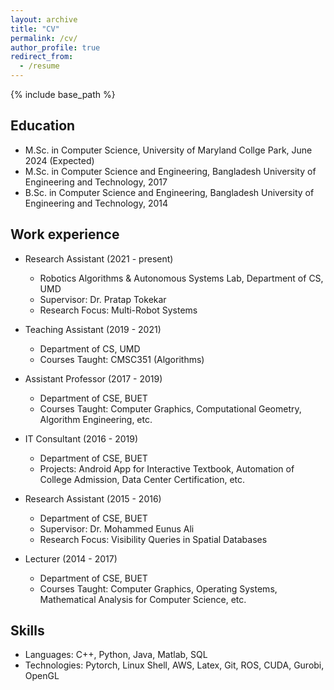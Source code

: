```yaml
---
layout: archive
title: "CV"
permalink: /cv/
author_profile: true
redirect_from:
  - /resume
---
```


{% include base_path %}

Education
----
* M.Sc. in Computer Science, University of Maryland Collge Park, June 2024 (Expected)
* M.Sc. in Computer Science and Engineering, Bangladesh University of Engineering and Technology, 2017
* B.Sc. in Computer Science and Engineering, Bangladesh University of Engineering and Technology, 2014

Work experience
----
* Research Assistant (2021 - present)
  * Robotics Algorithms & Autonomous Systems Lab, Department of CS, UMD
  * Supervisor: Dr. Pratap Tokekar
  * Research Focus: Multi-Robot Systems
  
* Teaching Assistant (2019 - 2021)
  * Department of CS, UMD
  * Courses Taught: CMSC351 (Algorithms)
 
* Assistant Professor (2017 - 2019)
  * Department of CSE, BUET
  * Courses Taught: Computer Graphics, Computational Geometry, Algorithm Engineering, etc. 

* IT Consultant (2016 - 2019)
  * Department of CSE, BUET
  * Projects: Android App for Interactive Textbook, Automation of College Admission, Data Center Certification, etc. 

* Research Assistant (2015 - 2016)
  * Department of CSE, BUET
  * Supervisor: Dr. Mohammed Eunus Ali
  * Research Focus: Visibility Queries in Spatial Databases
  
* Lecturer (2014 - 2017)
  * Department of CSE, BUET
  * Courses Taught: Computer Graphics, Operating Systems, Mathematical Analysis for Computer Science, etc.
  
  
Skills
----
* Languages: C++, Python, Java, Matlab, SQL
* Technologies: Pytorch, Linux Shell, AWS, Latex, Git, ROS, CUDA, Gurobi, OpenGL


  

